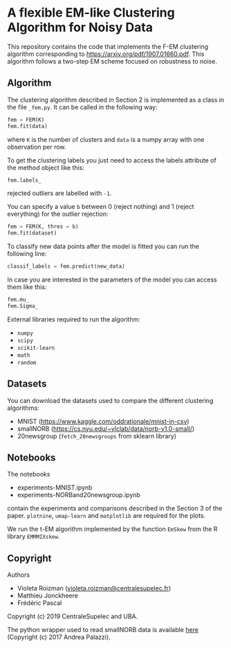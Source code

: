 # A flexible EM-like Clustering Algorithm for Noisy Data

This repository contains the code that implements the F-EM clustering algorithm corresponding to https://arxiv.org/pdf/1907.01660.pdf. This algorithm follows a two-step EM scheme focused on robustness to noise.

## Algorithm

The clustering algorithm described in Section 2 is implemented as a class in the file `_fem.py`. It can be called in the following way:

```python
fem = FEM(K)
fem.fit(data)
```
where `K` is the number of clusters and `data` is a numpy array with one observation per row. 

To get the clustering labels you just need to access the labels attribute of the method object like this:

```python
fem.labels_
```
rejected outliers are labelled with `-1`.

You can specify a value `b` between 0 (reject nothing) and 1 (reject everything) for the outlier rejection:

```python
fem = FEM(K, thres = b)
fem.fit(dataset)
```

To classify new data points after the model is fitted you can run the following line:

```python
classif_labels = fem.predict(new_data)
```

In case you are interested in the parameters of the model you can access them like this:

```python
fem.mu_
fem.Sigma_
```

External libraries required to run the algorithm:

- `numpy`
- `scipy`
- `scikit-learn`
- `math`
- `random`

## Datasets

You can download the datasets used to compare the different clustering algorithms:

- MNIST (https://www.kaggle.com/oddrationale/mnist-in-csv)
- smallNORB (https://cs.nyu.edu/~ylclab/data/norb-v1.0-small/)
- 20newsgroup (`fetch_20newsgroups` from sklearn library)

## Notebooks

The notebooks

- experiments-MNIST.ipynb
- experiments-NORBand20newsgroup.ipynb

contain the experiments and comparisons described in the Section 3 of the paper. `plotnine`, `umap-learn` and `matplotlib` are required for the plots.

We run the t-EM algorithm implemented by the function `EmSkew` from the R library `EMMMIXskew`. 

## Copyright

Authors

- Violeta Roizman (violeta.roizman@centralesupelec.fr)
- Matthieu Jonckheere
- Frédéric Pascal

Copyright (c) 2019 CentraleSupelec and UBA.

The python wrapper used to read smallNORB data is available [here](https://github.com/ndrplz/small_norb) (Copyright (c) 2017 Andrea Palazzi).
